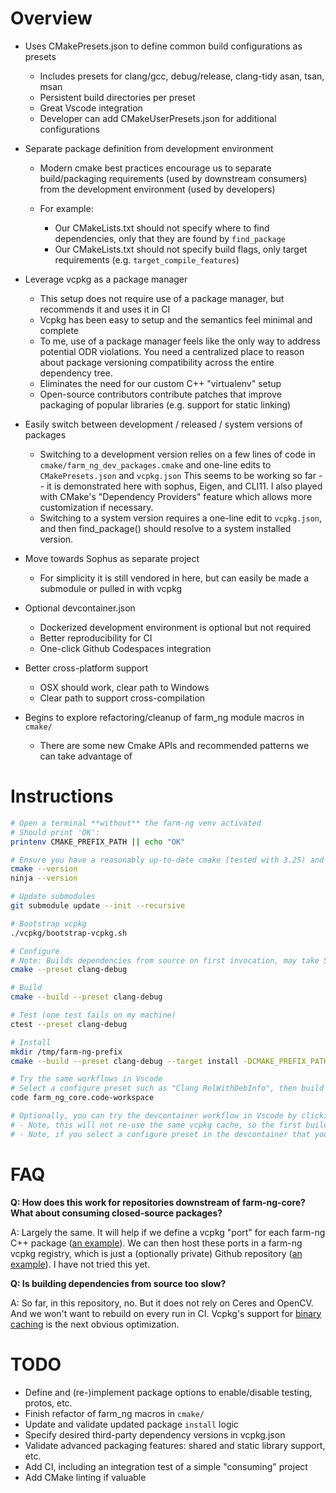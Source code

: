 # Overview

- Uses CMakePresets.json to define common build configurations as presets

  - Includes presets for clang/gcc, debug/release, clang-tidy asan, tsan, msan
  - Persistent build directories per preset
  - Great Vscode integration
  - Developer can add CMakeUserPresets.json for additional configurations

- Separate package definition from development environment

  - Modern cmake best practices encourage us to separate build/packaging requirements (used by downstream consumers)
    from the development environment (used by developers)
  - For example:

    - Our CMakeLists.txt should not specify where to find dependencies, only that they are found by `find_package`
    - Our CMakeLists.txt should not specify build flags, only target requirements (e.g. `target_compile_features`)

- Leverage vcpkg as a package manager

  - This setup does not require use of a package manager, but recommends it and uses it in CI
  - Vcpkg has been easy to setup and the semantics feel minimal and complete
  - To me, use of a package manager feels like the only way to address potential ODR violations.
    You need a centralized place to reason about package versioning compatibility across the entire dependency tree.
  - Eliminates the need for our custom C++ "virtualenv" setup
  - Open-source contributors contribute patches that improve packaging of popular libraries (e.g. support for static linking)

- Easily switch between development / released / system versions of packages

  - Switching to a development version relies on a few lines of code in `cmake/farm_ng_dev_packages.cmake` and one-line edits to `CMakePresets.json` and `vcpkg.json`
    This seems to be working so far -- it is demonstrated here with sophus, Eigen, and CLI11. I also played with CMake's "Dependency Providers" feature which allows more customization if necessary.
  - Switching to a system version requires a one-line edit to `vcpkg.json`, and then find_package() should resolve to a system installed version.

- Move towards Sophus as separate project

  - For simplicity it is still vendored in here, but can easily be made a submodule or pulled in with vcpkg

- Optional devcontainer.json

  - Dockerized development environment is optional but not required
  - Better reproducibility for CI
  - One-click Github Codespaces integration

- Better cross-platform support

  - OSX should work, clear path to Windows
  - Clear path to support cross-compilation

- Begins to explore refactoring/cleanup of farm_ng module macros in `cmake/`
  - There are some new Cmake APIs and recommended patterns we can take advantage of

# Instructions

```bash
# Open a terminal **without** the farm-ng venv activated
# Should print 'OK':
printenv CMAKE_PREFIX_PATH || echo "OK"

# Ensure you have a reasonably up-to-date cmake (tested with 3.25) and ninja (tested with 1.10)
cmake --version
ninja --version

# Update submodules
git submodule update --init --recursive

# Bootstrap vcpkg
./vcpkg/bootstrap-vcpkg.sh

# Configure
# Note: Builds dependencies from source on first invocation, may take 5-10mins
cmake --preset clang-debug

# Build
cmake --build --preset clang-debug

# Test (one test fails on my machine)
ctest --preset clang-debug

# Install
mkdir /tmp/farm-ng-prefix
cmake --build --preset clang-debug --target install -DCMAKE_PREFIX_PATH=/tmp/farm-ng-prefix

# Try the same workflows in Vscode
# Select a configure preset such as "Clang RelWithDebInfo", then build and run as usual
code farm_ng_core.code-workspace

# Optionally, you can try the devcontainer workflow in Vscode by clicking "Reopen in Container" when prompted
# - Note, this will not re-use the same vcpkg cache, so the first build will take more time
# - Note, if you select a configure preset in the devcontainer that you've already built on your host machine you will need to "CMake: Delete Cache and Reconfigure"
```

# FAQ

**Q: How does this work for repositories downstream of farm-ng-core? What about consuming closed-source packages?**

A: Largely the same. It will help if we define a vcpkg "port" for each farm-ng C++ package ([an example](https://github.com/northwindtraders/vcpkg-registry/blob/main/ports/beicode/portfile.cmake)). We can then host these ports in a farm-ng vcpkg registry, which is just a (optionally private) Github repository ([an example](https://github.com/northwindtraders/vcpkg-registry/tree/main)). I have not tried this yet.

**Q: Is building dependencies from source too slow?**

A: So far, in this repository, no. But it does not rely on Ceres and OpenCV. And we won't want to rebuild on every run in CI. Vcpkg's support for [binary caching](https://learn.microsoft.com/en-us/vcpkg/users/binarycaching) is the next obvious optimization.

# TODO

- Define and (re-)implement package options to enable/disable testing, protos, etc.
- Finish refactor of farm_ng macros in `cmake/`
- Update and validate updated package `install` logic
- Specify desired third-party dependency versions in vcpkg.json
- Validate advanced packaging features: shared and static library support, etc.
- Add CI, including an integration test of a simple "consuming" project
- Add CMake linting if valuable

